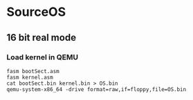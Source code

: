 # SourceOS

## 16 bit real mode

### Load kernel in QEMU

```shell
fasm bootSect.asm
fasm kernel.asm
cat bootSect.bin kernel.bin > OS.bin
qemu-system-x86_64 -drive format=raw,if=floppy,file=OS.bin
```
